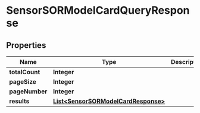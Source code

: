 

# SensorSORModelCardQueryResponse


## Properties

| Name | Type | Description | Notes |
|------------ | ------------- | ------------- | -------------|
|**totalCount** | **Integer** |  |  |
|**pageSize** | **Integer** |  |  |
|**pageNumber** | **Integer** |  |  |
|**results** | [**List&lt;SensorSORModelCardResponse&gt;**](SensorSORModelCardResponse.md) |  |  |



